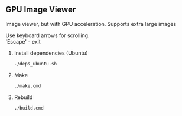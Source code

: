 ## GPU Image Viewer

Image viewer, but with GPU acceleration.
Supports extra large images

Use keyboard arrows for scrolling.<br>
'Escape' - exit

1. Install dependencies (Ubuntu)
   ```sh
   ./deps_ubuntu.sh
   ```
2. Make
   ```sh
   ./make.cmd
   ```
3. Rebuild
   ```sh
   ./build.cmd
   ```
